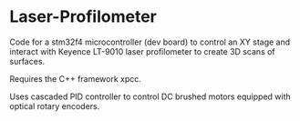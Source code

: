 Laser-Profilometer
==================

Code for a stm32f4 microcontroller (dev board) to control an XY stage and interact with Keyence LT-9010 laser profilometer to create 3D scans of surfaces.

Requires the C++ framework xpcc.

Uses cascaded PID controller to control DC brushed motors equipped with optical rotary encoders.
